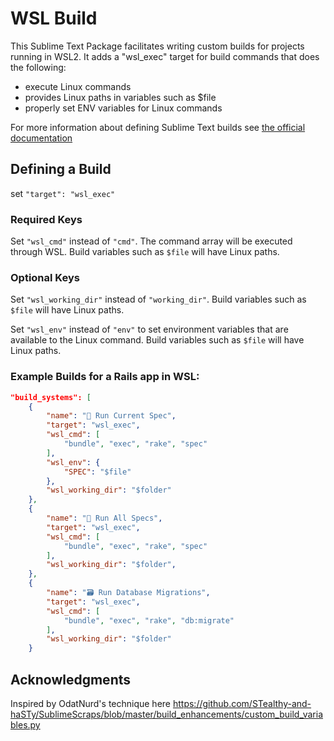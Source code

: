 # WSL Build

This Sublime Text Package facilitates writing custom builds for projects running in WSL2. It adds a "wsl_exec" target for build commands that does the following:

- execute Linux commands
- provides Linux paths in variables such as $file
- properly set ENV variables for Linux commands

For more information about defining Sublime Text builds see [the official documentation](https://www.sublimetext.com/docs/build_systems.html)

## Defining a Build
set `"target": "wsl_exec"`

### Required Keys
Set `"wsl_cmd"` instead of `"cmd"`.  The command array will be executed through WSL.
Build variables such as `$file` will have Linux paths.

### Optional Keys
Set `"wsl_working_dir"` instead of `"working_dir"`. Build variables such as `$file` will have Linux paths.

Set `"wsl_env"` instead of `"env"` to set environment variables that are available to
the Linux command. Build variables such as `$file` will have Linux paths.

### Example Builds for a Rails app in WSL:
```json
"build_systems": [
    {
        "name": "🧪 Run Current Spec",
        "target": "wsl_exec",
        "wsl_cmd": [
            "bundle", "exec", "rake", "spec" 
        ],
        "wsl_env": {
            "SPEC": "$file"
        },
        "wsl_working_dir": "$folder"
    },
    {
        "name": "🧪 Run All Specs",
        "target": "wsl_exec",
        "wsl_cmd": [
            "bundle", "exec", "rake", "spec"
        ],
        "wsl_working_dir": "$folder",
    },
    {
        "name": "🗃️ Run Database Migrations",
        "target": "wsl_exec",
        "wsl_cmd": [
            "bundle", "exec", "rake", "db:migrate"
        ],
        "wsl_working_dir": "$folder"
    }
```

## Acknowledgments
Inspired by OdatNurd's technique here https://github.com/STealthy-and-haSTy/SublimeScraps/blob/master/build_enhancements/custom_build_variables.py
